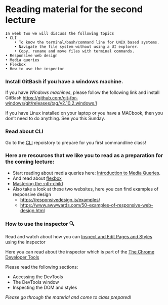 # Reading material for the second lecture

```
In week two we will discuss the following topics
• CLI
    • To know the terminal/bash/command line for UNIX based systems.
    • Navigate the file system without using a UI explorer.
    • Copy, rename and move files with terminal commands. 
• Responsive web design
• Media queries
• Flexbox
• How to use the inspector
```

### Install GitBash if you have a windows machine.

If you have *Windows machines*, please follow the following link and install GitBash https://github.com/git-for-windows/git/releases/tag/v2.10.2.windows.1

If you have Linux installed on your laptop or you have a MACbook, then you don’t need to do anything. See you this Sunday.

### Read about CLI

Go to the [CLI](https://github.com/HackYourFuture/CommandLine/blob/master/Lecture-1.md) repoistory to prepare for you first commandline class!

### Here are resources that we like you to read as a preparation for the coming lecture:
- Start reading about media queries here: [Introduction to Media Queries](https://varvy.com/mobile/media-queries.html). 
- And read about [flexbox](https://tympanus.net/codrops/css_reference/flexbox/) 
- [Mastering the :nth-child](http://nthmaster.com/)
- Also take a look at these two websites, here you can find examples of responsive design
    + https://responsivedesign.is/examples/
    + https://www.awwwards.com/50-examples-of-responsive-web-design.html

### How to use the inspector :mag:
Read and watch about how you can [Inspect and Edit Pages and Styles](https://developers.google.com/web/tools/chrome-devtools/inspect-styles/) using the inspector

Here you can read about the inspector which is part of the [The Chrome Developer Tools](https://developer.chrome.com/devtools) 

Please read the following sections:
- Accessing the DevTools
- The DevTools window
- Inspecting the DOM and styles

_Please go through the material and come to class prepared!_
